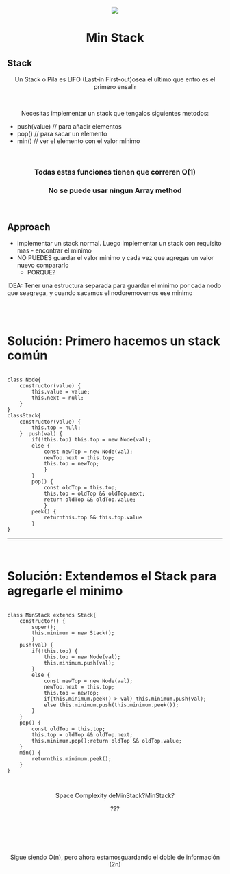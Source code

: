 


<p align='center'>
        <img src='https://static.wixstatic.com/media/85087f_0d84cbeaeb824fca8f7ff18d7c9eaafd~mv2.png/v1/fill/w_160,h_30,al_c,q_85,usm_0.66_1.00_0.01/Logo_completo_Color_1PNG.webp' </img>
</p>


<h1 align='center'>Min Stack</h1>

<div>
<h2>Stack</h2>
<p align='center'>Un Stack o Pila es LIFO (Last-in First-out)osea el ultimo que entro es el primero ensalir</p>
<br/>
<p align='center'>Necesitas implementar un stack que tengalos siguientes metodos:</p>

- push(value) // para añadir elementos
- pop() // para sacar un elemento
- min() // ver el elemento con el valor mínimo
<br/>
<h3 align='center'>Todas estas funciones tienen que correren O(1)</h3>
<h3 align='center'>No se puede usar ningun Array method</h3>
<br/>
<h2>Approach</h2>

- implementar un stack normal. Luego implementar un stack con requisito mas - encontrar el minimo
- NO PUEDES guardar el valor minimo y cada vez que agregas un valor nuevo compararlo
    - PORQUE?

<p>IDEA: Tener una estructura separada para guardar el mínimo por cada nodo que seagrega, y cuando sacamos el nodoremovemos ese minimo</p>
<br/>
<br/>
<h1>Solución: Primero hacemos un stack común</h1>
<pre><code>
class Node{
    constructor(value) {
        this.value = value;
        this.next = null;  
    }
}
classStack{
    constructor(value) {
        this.top = null;  
    }  push(val) {
        if(!this.top) this.top = new Node(val);
        else {
            const newTop = new Node(val);      
            newTop.next = this.top;
            this.top = newTop;    
            }  
        }  
        pop() {
            const oldTop = this.top;
            this.top = oldTop && oldTop.next;
            return oldTop && oldTop.value;  
            }  
        peek() {
            returnthis.top && this.top.value  
        }
}
</code></pre>

<hr>
<br/>
<h1>Solución: Extendemos el Stack para agregarle el minimo</h1>
<pre><code>
class MinStack extends Stack{
    constructor() {
        super();
        this.minimum = new Stack();   
        }  
    push(val) {
        if(!this.top) {
            this.top = new Node(val);
            this.minimum.push(val);    
        }
        else {
            const newTop = new Node(val);      
            newTop.next = this.top;
            this.top = newTop;
            if(this.minimum.peek() > val) this.minimum.push(val);
            else this.minimum.push(this.minimum.peek());    
        }  
    }  
    pop() {
        const oldTop = this.top;
        this.top = oldTop && oldTop.next;
        this.minimum.pop();return oldTop && oldTop.value;  
    }  
    min() {
        returnthis.minimum.peek();  
    }
}

</code></pre>

<div>
   
<p align='center'>Space Complexity deMinStack?MinStack?</p>
<p align='center'>???</p>
    
<br/>
<br/>
<br/>
<br/>
<p align='center'>Sigue siendo O(n), pero ahora estamosguardando el doble de información (2n)</p>
   
</div>